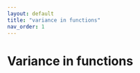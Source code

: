 ```yaml
---
layout: default
title: "variance in functions"
nav_order: 1
---
```


# Variance in functions
